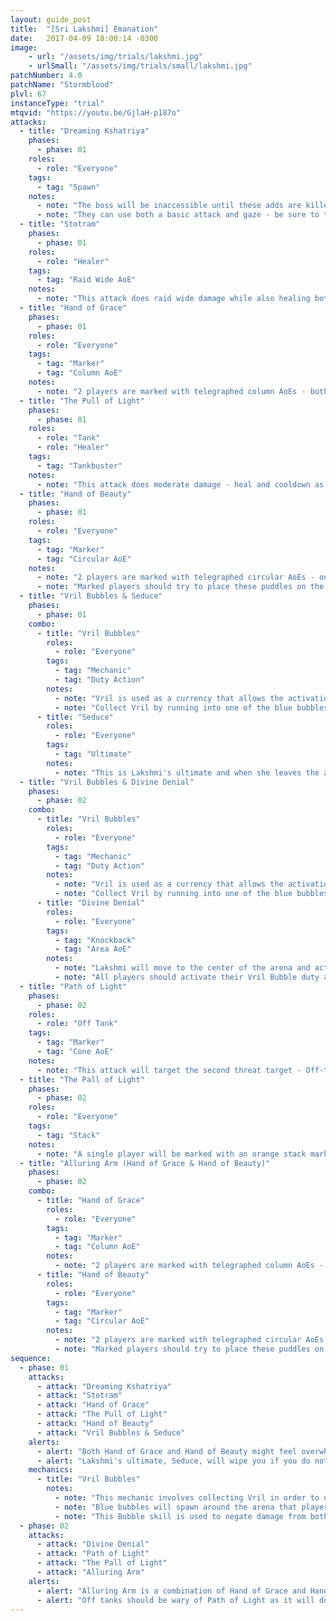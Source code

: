 ```yaml
---
layout: guide_post
title:  "[Sri Lakshmi] Emanation"
date:   2017-04-09 18:00:14 -0300
image:
    - url: "/assets/img/trials/lakshmi.jpg"
    - urlSmall: "/assets/img/trials/small/lakshmi.jpg"
patchNumber: 4.0
patchName: "Stormblood"
plvl: 67
instanceType: "trial"
mtqvid: "https://youtu.be/GjlaH-p187o"
attacks:
  - title: "Dreaming Kshatriya"
    phases:
      - phase: 01
    roles:
      - role: "Everyone"
    tags:
      - tag: "Spawn"
    notes:
      - note: "The boss will be inaccessible until these adds are killed."
      - note: "They can use both a basic attack and gaze - be sure to turn away from them."
  - title: "Stotram"
    phases:
      - phase: 01
    roles:
      - role: "Healer"
    tags:
      - tag: "Raid Wide AoE"
    notes:
      - note: "This attack does raid wide damage while also healing both Dreaming Kshatriya adds."
  - title: "Hand of Grace"
    phases:
      - phase: 01
    roles:
      - role: "Everyone"
    tags:
      - tag: "Marker"
      - tag: "Column AoE"
    notes:
      - note: "2 players are marked with telegraphed column AoEs - both players should ensure that these do not overlap and should stop moving once in place to allow the rest of the raid to reach safety."
  - title: "The Pull of Light"
    phases:
      - phase: 01
    roles:
      - role: "Tank"
      - role: "Healer"
    tags:
      - tag: "Tankbuster"
    notes:
      - note: "This attack does moderate damage - heal and cooldown as necessary."
  - title: "Hand of Beauty"
    phases:
      - phase: 01
    roles:
      - role: "Everyone"
    tags:
      - tag: "Marker"
      - tag: "Circular AoE"
    notes:
      - note: "2 players are marked with telegraphed circular AoEs - once placed, these AoEs will grow in size."
      - note: "Marked players should try to place these puddles on the edge of the platform and next to each other to minimize the affected space."
  - title: "Vril Bubbles & Seduce"
    phases:
      - phase: 01
    combo:
      - title: "Vril Bubbles"
        roles:
          - role: "Everyone"
        tags:
          - tag: "Mechanic"
          - tag: "Duty Action"
        notes:
          - note: "Vril is used as a currency that allows the activation of a Duty Action."
          - note: "Collect Vril by running into one of the blue bubbles - this will allow you to activate your Bubble action."
      - title: "Seduce"
        roles:
          - role: "Everyone"
        tags:
          - tag: "Ultimate"
        notes:
          - note: "This is Lakshmi's ultimate and when she leaves the arena, all players should activate their Vril Bubble duty action in order to survive."
  - title: "Vril Bubbles & Divine Denial"
    phases:
      - phase: 02
    combo:
      - title: "Vril Bubbles"
        roles:
          - role: "Everyone"
        tags:
          - tag: "Mechanic"
          - tag: "Duty Action"
        notes:
          - note: "Vril is used as a currency that allows the activation of a Duty Action."
          - note: "Collect Vril by running into one of the blue bubbles - this will allow you to activate your Bubble action."
      - title: "Divine Denial"
        roles:
          - role: "Everyone"
        tags:
          - tag: "Knockback"
          - tag: "Area AoE"
        notes:
          - note: "Lakshmi will move to the center of the arena and activate an area wide telegraph."
          - note: "All players should activate their Vril Bubble duty action and move towards the center to avoid being pushed off the edge."
  - title: "Path of Light"
    phases:
      - phase: 02
    roles:
      - role: "Off Tank"
    tags:
      - tag: "Marker"
      - tag: "Cone AoE"
    notes:
      - note: "This attack will target the second threat target - Off-tanks should position themselves away from the group to avoid hitting anyone else."
  - title: "The Pall of Light"
    phases:
      - phase: 02
    roles:
      - role: "Everyone"
    tags:
      - tag: "Stack"
    notes:
      - note: "A single player will be marked with an orange stack marker - all players not affected by another mechanic should move in to soak damage."
  - title: "Alluring Arm (Hand of Grace & Hand of Beauty)"
    phases:
      - phase: 02
    combo:
      - title: "Hand of Grace"
        roles:
          - role: "Everyone"
        tags:
          - tag: "Marker"
          - tag: "Column AoE"
        notes:
          - note: "2 players are marked with telegraphed column AoEs - both players should ensure that these do not overlap and should stop moving once in place to allow the rest of the raid to reach safety."
      - title: "Hand of Beauty"
        roles:
          - role: "Everyone"
        tags:
          - tag: "Marker"
          - tag: "Circular AoE"
        notes:
          - note: "2 players are marked with telegraphed circular AoEs - once placed, these AoEs will grow in size."
          - note: "Marked players should try to place these puddles on the edge of the platform and next to each other to minimize the affected space."
sequence:
  - phase: 01
    attacks:
      - attack: "Dreaming Kshatriya"
      - attack: "Stotram"
      - attack: "Hand of Grace"
      - attack: "The Pull of Light"
      - attack: "Hand of Beauty"
      - attack: "Vril Bubbles & Seduce"
    alerts:
      - alert: "Both Hand of Grace and Hand of Beauty might feel overwhelming at first - marked players should move to a safe spot and <strong>STOP MOVING</strong> to allow the rest of the group to enter a safe zone."
      - alert: "Lakshmi's ultimate, Seduce, will wipe you if you do not activate your Vril Bubble duty action."
    mechanics:
      - title: "Vril Bubbles"
        notes:
          - note: "This mechanic involves collecting Vril in order to unlock a special duty-specific skill called Bubble."
          - note: "Blue bubbles will spawn around the arena that players can collect to replenish their Vril."
          - note: "This Bubble skill is used to negate damage from both Lakshmi's ultimate and Divine Denial."
  - phase: 02
    attacks:
      - attack: "Divine Denial"
      - attack: "Path of Light"
      - attack: "The Pall of Light"
      - attack: "Alluring Arm"
    alerts:
      - alert: "Alluring Arm is a combination of Hand of Grace and Hand of Beauty - expect telegraphs to consume a large portion of the arena."
      - alert: "Off tanks should be wary of Path of Light as it will do heavy damage to the rest of the raid if you do not face Lakshmi away."
---
```

